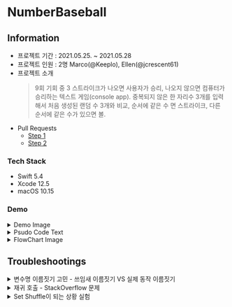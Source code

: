 # NumberBaseball
## Information
* 프로젝트 기간 : 2021.05.25. ~ 2021.05.28
* 프로젝트 인원 : 2명 Marco(@Keeplo), Ellen(@jcrescent61)
* 프로젝트 소개 
    > 9회 기회 중 3 스트라이크가 나오면 사용자가 승리, 나오지 않으면 컴퓨터가 승리하는 텍스트 게임(console app). 중복되지 않은 한 자리수 3개를 입력해서 처음 생성된 랜덤 수 3개와 비교, 순서에 같은 수 면 스트라이크, 다른 순서에 같은 수가 있으면 볼.
* Pull Requests
    * [Step 1](https://github.com/yagom-academy/ios-number-baseball/pull/36)
    * [Step 2](https://github.com/yagom-academy/ios-number-baseball/pull/43)
### Tech Stack
* Swift 5.4
* Xcode 12.5
* macOS 10.15
### Demo
<details><summary>Demo Image</summary><div markdown="1">

**잘못된 입력처리**<br>
<img width="632" alt="Screen Shot 2022-01-03 at 4 45 14 PM" src="https://user-images.githubusercontent.com/24707229/147911292-38aa724a-e45a-4774-8551-bd242c8f71d4.png">
    
**사용자 승리 시나리오**<br>
<img width="581" alt="게임 데모" src="https://user-images.githubusercontent.com/24707229/147911305-9aff4271-3e4b-497b-a4b8-0e35ce7f70c6.png">

**컴퓨터 승리 시나리오**<br>
<img width="669" alt="Screen Shot 2022-01-03 at 4 44 14 PM" src="https://user-images.githubusercontent.com/24707229/147911311-b51ea857-226f-43c6-8bff-f5240b3798cd.png">

**게임 종료 동작**<br>
<img width="464" alt="Screen Shot 2022-01-03 at 4 44 29 PM" src="https://user-images.githubusercontent.com/24707229/147911322-8f87b7d6-d520-44d2-8a95-f27f1189dd22.png">
</div></details>

<details><summary>Psudo Code Text</summary><div markdown="1">

1. 프로그램 시작
2. 메뉴시작
3. <출력> : “1. 게임시작\n2.게임종료\n원하는 기능 선택해주세요 : “
4. <입력> 
5. <함수> : 입력 받은 내용이 ‘1’ 또는 ‘2’ 인가?
    1. True -> 6번으로
    2. False -> <출력> : 입력오류 -> 1번으로
6. <조건> : 입력 받은 내용이 “1” 인가?
    1. True -> 7번으로
    2. False -> 12번으로
7. 게임시작 
8. <변수 선언 및 변경> (남은기회 = 9)
9. <변수 선언 및 변경> (컴퓨터, 사용자) 
    1. 임의의 숫자 3개 생성 -> 9-2번로
    2. <출력> : 숫자3개를 띄어쓰기로 구분하여 입력해주세요.\n중복 숫자는 허용하지 않습니다.\n입력 : “
    3. <입력> 
    4. <함수> : 입력 받은 내용을 숫자 3개로 변환이 유효한가?
        1. 유효 -> 10번으로
        2. 무효 -> 9-2번으로
10. <조건> : 남은 기회가 0회 인가?
    1. True -> 11번으로
    2. False -> <함수> : 컴퓨터와 사용자의 숫자비교
        1. <출력> : “\(스트라이크 수) 스트라이크, \(볼) 볼” 
        2. <조건> : 스트라이크 > 2
            1. True -> <출력> : “사용자 승리!” -> 11번으로
            2. False -> <변수 선언 및 변경> 남은기회 -= 1 -> 9번으로
11. 게임종료 -> 메뉴시작
12. 메뉴종료 -> 프로그램시작
</div></details>

<details><summary>FlowChart Image</summary><div markdown="1">

<img width="874" alt="image" src="https://user-images.githubusercontent.com/24707229/119995900-0d946600-c009-11eb-8630-ba9f4cae70d6.png">
</div></details>

## Troubleshootings
<details><summary>변수명 이름짓기 고민 - 쓰임새 이름짓기 VS 실제 동작 이름짓기</summary><div markdown="1">


협업하는 동료나 다시 코드를 보게될 미래의 코드 작성자가 이해하기 쉬운 변수명이 좋은 방향이라는 생각을 하게 되었습니다.  
[연관링크 - Use Terminology Well](https://www.swift.org/documentation/api-design-guidelines/)
</div></details>
<details><summary>재귀 호출 - StackOverflow 문제</summary><div markdown="1">

**코드 들여쓰기 2회 초과 금지 기준 때문에 처음 아이디어는 재귀 함수형태로 반복형성
**<img width="851" alt="코드1" src="https://user-images.githubusercontent.com/24707229/147911348-bb16ac98-7ecb-435b-9bf5-0557e1d83de1.png">

**PR을 통해 리뷰어와 함께 스택오버플로우 문제에 대한 고민해봄
**<img width="1117" alt="재귀 피드백" src="https://user-images.githubusercontent.com/24707229/147911387-9a79dc49-ecb5-4fd8-ae4b-a81a47b87899.png">

**피드백을 반영해서 재귀형태 반복문을 'while' 반복으로 변형
**<img width="870" alt="코드2" src="https://user-images.githubusercontent.com/24707229/147911399-b401e06b-e652-4f49-87a8-490149bc67c5.png">

</div></details>
<details><summary>Set Shuffle이 되는 상황 실험</summary><div markdown="1">

<img width="1109" alt="Set 실험" src="https://user-images.githubusercontent.com/24707229/147911416-0acf1e5b-ef01-48ac-8dc2-539da94da9a4.png">

</div></details>
<br>

